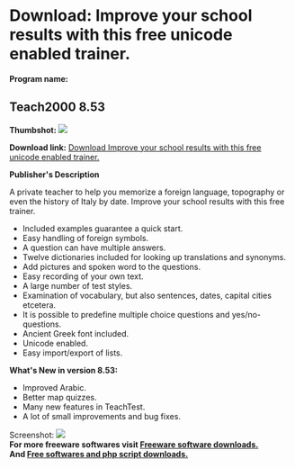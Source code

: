 # Download: Improve your school results with this free unicode enabled trainer.

**Program name:**

## Teach2000 8.53

  
**Thumbshot:** ![](http://www.freewarefiles.com/screenshot/teach2000v8_md.jpg)   
  
**Download link:** [Download Improve your school results with this free unicode enabled trainer.](http://freesoftwares.boysofts.com/Teach2000_program_12417.html)  
  


**Publisher's Description**  
  


A private teacher to help you memorize a foreign language, topography or even the history of Italy by date. Improve your school results with this free trainer. 

  * Included examples guarantee a quick start.
  * Easy handling of foreign symbols.
  * A question can have multiple answers.
  * Twelve dictionaries included for looking up translations and synonyms.
  * Add pictures and spoken word to the questions.
  * Easy recording of your own text.
  * A large number of test styles.
  * Examination of vocabulary, but also sentences, dates, capital cities etcetera.
  * It is possible to predefine multiple choice questions and yes/no-questions.
  * Ancient Greek font included.
  * Unicode enabled.
  * Easy import/export of lists.

**What's New in version 8.53:**

  * Improved Arabic. 
  * Better map quizzes. 
  * Many new features in TeachTest. 
  * A lot of small improvements and bug fixes. 

  
  
Screenshot: ![](http://www.freewarefiles.com/screenshot/teach2000v8.jpg)   
**For more freeware softwares visit [Freeware software downloads.](http://freesoftwares.boysofts.com/)**   
**And [Free softwares and php script downloads.](http://www.boysofts.com/)**
